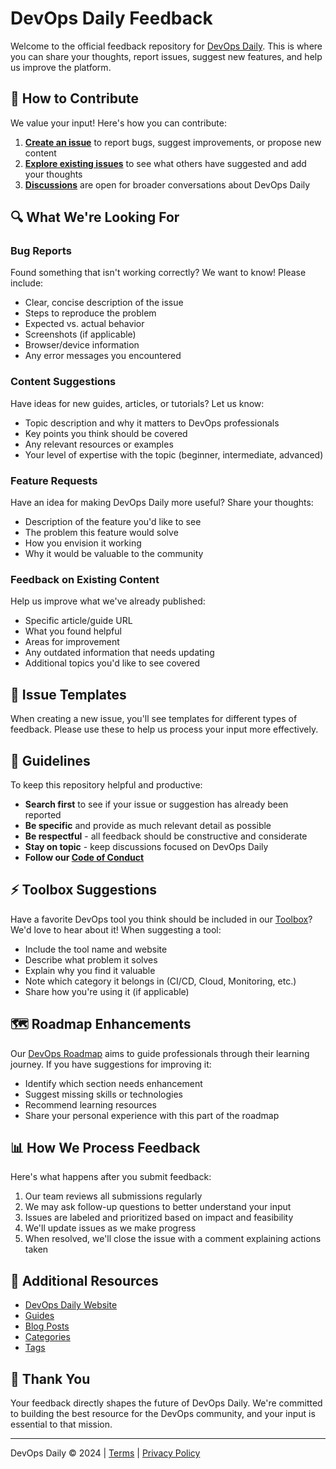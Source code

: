 # DevOps Daily Feedback

Welcome to the official feedback repository for [DevOps Daily](https://devops-daily.com). This is where you can share your thoughts, report issues, suggest new features, and help us improve the platform.

## 👋 How to Contribute

We value your input! Here's how you can contribute:

1. **[Create an issue](https://github.com/The-DevOps-Daily/feedback/issues/new/choose)** to report bugs, suggest improvements, or propose new content
2. **[Explore existing issues](https://github.com/The-DevOps-Daily/feedback/issues)** to see what others have suggested and add your thoughts
3. **[Discussions](https://github.com/The-DevOps-Daily/feedback/discussions)** are open for broader conversations about DevOps Daily

## 🔍 What We're Looking For

### Bug Reports
Found something that isn't working correctly? We want to know! Please include:

- Clear, concise description of the issue
- Steps to reproduce the problem
- Expected vs. actual behavior
- Screenshots (if applicable)
- Browser/device information
- Any error messages you encountered

### Content Suggestions
Have ideas for new guides, articles, or tutorials? Let us know:

- Topic description and why it matters to DevOps professionals
- Key points you think should be covered
- Any relevant resources or examples
- Your level of expertise with the topic (beginner, intermediate, advanced)

### Feature Requests
Have an idea for making DevOps Daily more useful? Share your thoughts:

- Description of the feature you'd like to see
- The problem this feature would solve
- How you envision it working
- Why it would be valuable to the community

### Feedback on Existing Content
Help us improve what we've already published:

- Specific article/guide URL
- What you found helpful
- Areas for improvement
- Any outdated information that needs updating
- Additional topics you'd like to see covered

## 💬 Issue Templates

When creating a new issue, you'll see templates for different types of feedback. Please use these to help us process your input more effectively.

## 📝 Guidelines

To keep this repository helpful and productive:

- **Search first** to see if your issue or suggestion has already been reported
- **Be specific** and provide as much relevant detail as possible
- **Be respectful** - all feedback should be constructive and considerate
- **Stay on topic** - keep discussions focused on DevOps Daily
- **Follow our [Code of Conduct](CODE_OF_CONDUCT.md)**

## ⚡ Toolbox Suggestions

Have a favorite DevOps tool you think should be included in our [Toolbox](https://devops-daily.com/toolbox)? We'd love to hear about it! When suggesting a tool:

- Include the tool name and website
- Describe what problem it solves
- Explain why you find it valuable
- Note which category it belongs in (CI/CD, Cloud, Monitoring, etc.)
- Share how you're using it (if applicable)

## 🗺️ Roadmap Enhancements

Our [DevOps Roadmap](https://devops-daily.com/roadmap) aims to guide professionals through their learning journey. If you have suggestions for improving it:

- Identify which section needs enhancement
- Suggest missing skills or technologies
- Recommend learning resources
- Share your personal experience with this part of the roadmap

## 📊 How We Process Feedback

Here's what happens after you submit feedback:

1. Our team reviews all submissions regularly
2. We may ask follow-up questions to better understand your input
3. Issues are labeled and prioritized based on impact and feasibility
4. We'll update issues as we make progress
5. When resolved, we'll close the issue with a comment explaining actions taken

## 🔗 Additional Resources

- [DevOps Daily Website](https://devops-daily.com)
- [Guides](https://devops-daily.com/guides)
- [Blog Posts](https://devops-daily.com/posts)
- [Categories](https://devops-daily.com/categories)
- [Tags](https://devops-daily.com/tags)

## 🙏 Thank You

Your feedback directly shapes the future of DevOps Daily. We're committed to building the best resource for the DevOps community, and your input is essential to that mission.

---

DevOps Daily © 2024 | [Terms](https://devops-daily.com/terms) | [Privacy Policy](https://devops-daily.com/privacy)

